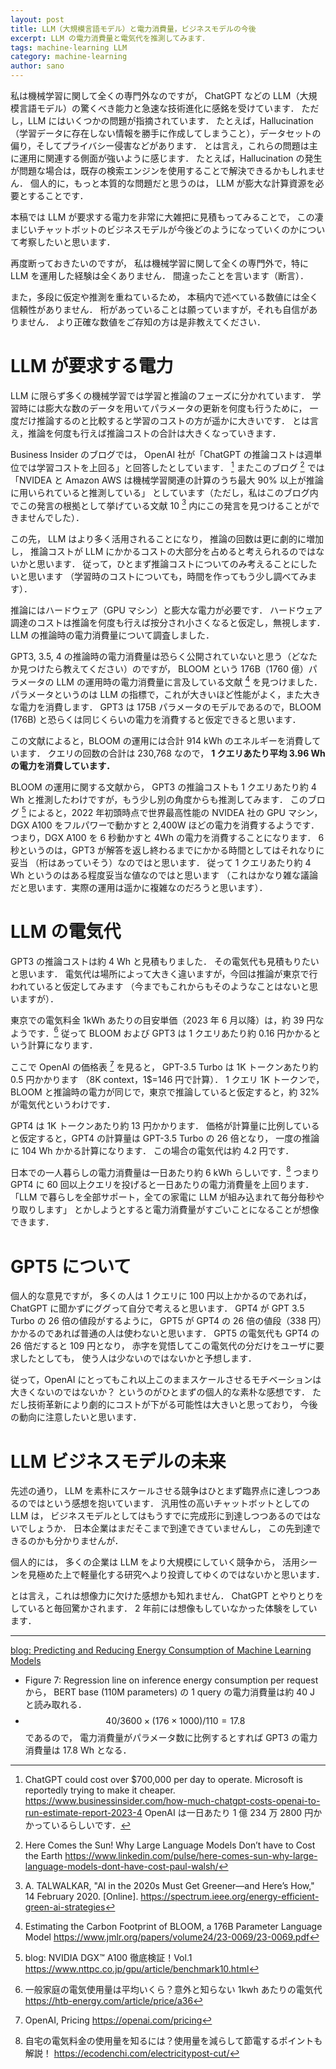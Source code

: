 ```yaml
---
layout: post
title: LLM（大規模言語モデル）と電力消費量，ビジネスモデルの今後
excerpt: LLM の電力消費量と電気代を推測してみます．
tags: machine-learning LLM
category: machine-learning
author: sano
---
```


私は機械学習に関して全くの専門外なのですが，
ChatGPT などの LLM（大規模言語モデル）の驚くべき能力と急速な技術進化に感銘を受けています．
ただし，LLM にはいくつかの問題が指摘されています．
たとえば，Hallucination（学習データに存在しない情報を勝手に作成してしまうこと），データセットの偏り，そしてプライバシー侵害などがあります．
とは言え，これらの問題は主に運用に関連する側面が強いように感じます．
たとえば，Hallucination の発生が問題な場合は，既存の検索エンジンを使用することで解決できるかもしれません．
個人的に，もっと本質的な問題だと思うのは， LLM が膨大な計算資源を必要とすることです．

本稿では LLM が要求する電力を非常に大雑把に見積もってみることで，
この凄まじいチャットボットのビジネスモデルが今後どのようになっていくのかについて考察したいと思います．

再度断っておきたいのですが，
私は機械学習に関して全くの専門外で，特に LLM を運用した経験は全くありません．
間違ったことを言います（断言）．

また，多段に仮定や推測を重ねているため，
本稿内で述べている数値には全く信頼性がありません．
桁があっていることは願っていますが，それも自信がありません．
より正確な数値をご存知の方は是非教えてください．

# LLM が要求する電力

LLM に限らず多くの機械学習では学習と推論のフェーズに分かれています．
学習時には膨大な数のデータを用いてパラメータの更新を何度も行うために，
一度だけ推論するのと比較すると学習のコストの方が遥かに大きいです．
とは言え，推論を何度も行えば推論コストの合計は大きくなっていきます．

Business Insider のブログでは，
OpenAI 社が「ChatGPT の推論コストは週単位では学習コストを上回る」と回答したとしています． [^1]
またこのブログ [^2] では
「NVIDEA と Amazon AWS は機械学習関連の計算のうち最大 90% 以上が推論に用いられていると推測している」
としています（ただし，私はこのブログ内でこの発言の根拠として挙げている文献 10 [^10] 内にこの発言を見つけることができませんでした）．

この先， LLM はより多く活用されることになり，
推論の回数は更に劇的に増加し，
推論コストが LLM にかかるコストの大部分を占めると考えられるのではないかと思います．
従って，ひとまず推論コストについてのみ考えることにしたいと思います
（学習時のコストについても，時間を作ってもう少し調べてみます）．

推論にはハードウェア（GPU マシン）と膨大な電力が必要です．
ハードウェア調達のコストは推論を何度も行えば按分され小さくなると仮定し，無視します．
LLM の推論時の電力消費量について調査しました．

GPT3, 3.5, 4 の推論時の電力消費量は恐らく公開されていないと思う（どなたか見つけたら教えてください）のですが，
BLOOM という 176B（1760 億）パラメータの LLM の運用時の電力消費量に言及している文献 [^4] を見つけました．
パラメータというのは LLM の指標で，これが大きいほど性能がよく，また大きな電力を消費します．
GPT3 は 175B パラメータのモデルであるので，BLOOM (176B) と恐らくは同じくらいの電力を消費すると仮定できると思います．

この文献によると，BLOOM の運用には合計 914 kWh のエネルギーを消費しています．
クエリの回数の合計は 230,768 なので，
**1 クエリあたり平均 3.96 Wh の電力を消費しています．**

BLOOM の運用に関する文献から，
GPT3 の推論コストも 1 クエリあたり約 4 Wh と推測したわけですが，もう少し別の角度からも推測してみます．
このブログ [^5] によると，2022 年初頭時点で世界最高性能の NVIDEA 社の GPU マシン，
DGX A100 をフルパワーで動かすと 2,400W ほどの電力を消費するようです．
つまり，DGX A100 を 6 秒動かすと 4Wh の電力を消費することになります．
6 秒というのは，GPT3 が解答を返し終わるまでにかかる時間としてはそれなりに妥当
（桁はあっていそう）なのではと思います．
従って 1 クエリあたり約 4 Wh というのはある程度妥当な値なのではと思います
（これはかなり雑な議論だと思います．実際の運用は遥かに複雑なのだろうと思います）．

# LLM の電気代

GPT3 の推論コストは約 4 Wh と見積もりました．
その電気代も見積もりたいと思います．
電気代は場所によって大きく違いますが，今回は推論が東京で行われていると仮定してみます
（今までもこれからもそのようなことはないと思いますが）．

東京での電気料金 1kWh あたりの目安単価（2023 年 6 月以降）は，約 39 円なようです．[^6]
従って BLOOM および GPT3 は 1 クエリあたり約 0.16 円かかるという計算になります．

ここで OpenAI の価格表 [^7] を見ると，
GPT-3.5 Turbo は 1K トークンあたり約 0.5 円かかります
（8K context，1$=146 円で計算）．
1 クエリ 1K トークンで，
BLOOM と推論時の電力が同じで，東京で推論していると仮定すると，約 32% が電気代というわけです．

GPT4 は 1K トークンあたり約 13 円かかります．
価格が計算量に比例していると仮定すると，GPT4 の計算量は GPT-3.5 Turbo の 26 倍となり，
一度の推論に 104 Wh かかる計算になります．
この場合の電気代は約 4.2 円です．

日本での一人暮らしの電力消費量は一日あたり約 6 kWh らしいです．[^8]
つまり GPT4 に 60 回以上クエリを投げると一日あたりの電力消費量を上回ります．
「LLM で暮らしを全部サポート，全ての家電に LLM が組み込まれて毎分毎秒やり取りします」
とかしようとすると電力消費量がすごいことになることが想像できます．

# GPT5 について

個人的な意見ですが，
多くの人は 1 クエリに 100 円以上かかるのであれば，
ChatGPT に聞かずにググって自分で考えると思います．
GPT4 が GPT 3.5 Turbo の 26 倍の値段がするように，
GPT5 が GPT4 の 26 倍の値段（338 円）かかるのであれば普通の人は使わないと思います．
GPT5 の電気代も GPT4 の 26 倍だすると 109 円となり，
赤字を覚悟してこの電気代の分だけをユーザに要求したとしても，
使う人は少ないのではないかと予想します．

従って，OpenAI にとってもこれ以上このままスケールさせるモチベーションは大きくないのではないか？
というのがひとまずの個人的な素朴な感想です．
ただし技術革新により劇的にコストが下がる可能性は大きいと思っており，
今後の動向に注意したいと思います．

# LLM ビジネスモデルの未来

先述の通り，
LLM を素朴にスケールさせる競争はひとまず臨界点に達しつつあるのではという感想を抱いています．
汎用性の高いチャットボットとしての LLM は，
ビジネスモデルとしてはもうすでに完成形に到達しつつあるのではないでしょうか．
日本企業はまだそこまで到達できていませんし，
この先到達できるのかも分かりませんが．

個人的には，
多くの企業は LLM をより大規模にしていく競争から，
活用シーンを見極めた上で軽量化する研究へより投資してゆくのではないかと思います．

とは言え，これは想像力に欠けた感想かも知れません．
ChatGPT とやりとりをしていると毎回驚かされます．
2 年前には想像もしていなかった体験をしています．

[^1]:
    ChatGPT could cost over $700,000 per day to operate. Microsoft is reportedly trying to make it cheaper.
    <https://www.businessinsider.com/how-much-chatgpt-costs-openai-to-run-estimate-report-2023-4>
    OpenAI は一日あたり 1 億 234 万 2800 円かかっているらしいです．

[^2]:
    Here Comes the Sun! Why Large Language Models Don’t have to Cost the Earth
    <https://www.linkedin.com/pulse/here-comes-sun-why-large-language-models-dont-have-cost-paul-walsh/>

[^10]:
    A. TALWALKAR, "AI in the 2020s Must Get Greener—and Here’s How," 14 February 2020. [Online].
    <https://spectrum.ieee.org/energy-efficient-green-ai-strategies>

[^4]:
    Estimating the Carbon Footprint of BLOOM, a 176B Parameter Language Model
    <https://www.jmlr.org/papers/volume24/23-0069/23-0069.pdf>

[^5]:
    blog: NVIDIA DGX™ A100 徹底検証！Vol.1
    <https://www.nttpc.co.jp/gpu/article/benchmark10.html>

[^6]:
    一般家庭の電気使用量は平均いくら？意外と知らない 1kwh あたりの電気代
    <https://htb-energy.com/article/price/a36>

[^7]:
    OpenAI, Pricing
    <https://openai.com/pricing>

[^8]:
    自宅の電気料金の使用量を知るには？使用量を減らして節電するポイントも解説！
    <https://ecodenchi.com/electricitypost-cut/>

---

[blog: Predicting and Reducing Energy Consumption of Machine Learning Models
](https://datatonic.com/insights/predicting-reducing-energy-consumption-machine-learning-models/)

- Figure 7: Regression line on inference energy consumption per request から，
  BERT base (110M parameters) の 1 query の電力消費量は約 40 J と読み取れる．
- $$40 / 3600 \times (176 \times 1000) / 110 = 17.8$$ であるので，
  電力消費量がパラメータ数に比例するとすれば GPT3 の電力消費量は 17.8 Wh となる．
